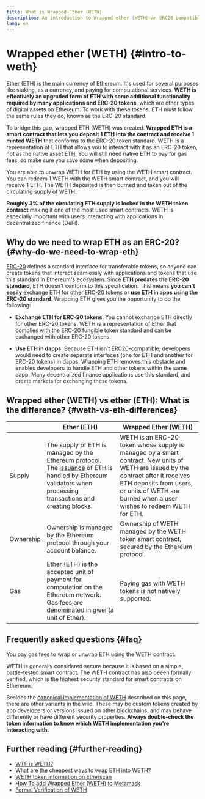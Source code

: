 ```yaml
---
title: What is Wrapped Ether (WETH)
description: An introduction to Wrapped ether (WETH)—an ERC20-compatible wrapper for ether (ETH). 
lang: en
---
```


# Wrapped ether (WETH) {#intro-to-weth}

Ether (ETH) is the main currency of Ethereum. It's used for several purposes like staking, as a currency, and paying for computational services. **WETH is effectively an upgraded form of ETH with some additional functionality required by many applications and <GlossaryTooltip termKey="erc-20">ERC-20 tokens</GlossaryTooltips>**, which are other types of digital assets on Ethereum. To work with these tokens, ETH must follow the same rules they do, known as the ERC-20 standard.

To bridge this gap, wrapped ETH (WETH) was created. **Wrapped ETH is a smart contract that lets you deposit 1 ETH into the contract and receive 1 minted WETH** that conforms to the ERC-20 token standard. WETH is a representation of ETH that allows you to interact with it as an ERC-20 token, not as the native asset ETH. You will still need native ETH to pay for gas fees, so make sure you save some when depositing. 

You are able to unwrap WETH for ETH by using the WETH smart contract. You can redeem 1 WETH with the WETH smart contract, and you will receive 1 ETH. The WETH deposited is then burned and taken out of the circulating supply of WETH.

**Roughly 3% of the circulating ETH supply is locked in the WETH token contract** making it one of the most used <GlossaryTooltip termKey="smart-contract">smart contracts</GlossaryTooltip>. WETH is especially important with users interacting with applications in decentralized finance (DeFi).

## Why do we need to wrap ETH as an ERC-20? {#why-do-we-need-to-wrap-eth} 

[ERC-20](/developers/docs/standards/tokens/erc-20/) defines a standard interface for transferable tokens, so anyone can create tokens that interact seamlessly with applications and tokens that use this standard in Ethereum's ecosystem. Since **ETH predates the ERC-20 standard**, ETH doesn't conform to this specification. This means **you can't easily** exchange ETH for other ERC-20 tokens or **use ETH in apps using the ERC-20 standard**. Wrapping ETH gives you the opportunity to do the following:

- **Exchange ETH for ERC-20 tokens**: You cannot exchange ETH directly for other ERC-20 tokens. WETH is a representation of Ether that complies with the ERC-20 fungible token standard and can be exchanged with other ERC-20 tokens. 

- **Use ETH in dapps**: Because ETH isn’t ERC20-compatible, developers would need to create separate interfaces (one for ETH and another for ERC-20 tokens) in dapps. Wrapping ETH removes this obstacle and enables developers to handle ETH and other tokens within the same dapp. Many decentralized finance applications use this standard, and create markets for exchanging these tokens.

## Wrapped ether (WETH) vs ether (ETH): What is the difference? {#weth-vs-eth-differences}


|            | **Ether (ETH)**                                                                                                                                                                                                                 | **Wrapped Ether (WETH)**                                                                                                                                                                                                                                                                                    |
|------------|-----------------------------------------------------------------------------------------------------------------------------------------------------------------------------------------------------------------------------|---------------------------------------------------------------------------------------------------------------------------------------------------------------------------------------------------------------------------------------------------------------------------------------------------------|
| Supply     | The supply of ETH is managed by the Ethereum protocol. The [issuance](/roadmap/merge/issuance) of ETH is handled by Ethereum validators when processing transactions and creating blocks.                           | WETH is an ERC-20 token whose supply is managed by a smart contract. New units of WETH are issued by the contract after it receives ETH deposits from users, or units of WETH are burned when a user wishes to redeem WETH for ETH.                                                                                                                                        |
| Ownership  | Ownership is managed by the Ethereum protocol through your account balance.  | Ownership of WETH managed by the WETH token smart contract, secured by the Ethereum protocol.                                                                                                                                         |
| Gas        | Ether (ETH) is the accepted unit of payment for computation on the Ethereum network. Gas fees are denominated in gwei (a unit of Ether).                                                                                    | Paying gas with WETH tokens is not natively supported.                                                                                                                                                                                              |

## Frequently asked questions {#faq}
 
<ExpandableCard title="Do you pay to wrap/unwrap ETH?" eventCategory="/wrapped-ether" eventName="clicked Do you pay to wrap/unwrap ETH?">

You pay gas fees to wrap or unwrap ETH using the WETH contract.

</ExpandableCard>

<ExpandableCard title="Is WETH safe?" eventCategory="/wrapped-ether" eventName="clicked Is WETH safe?">

WETH is generally considered secure because it is based on a simple, battle-tested smart contract. The WETH contract has also beeen formally verified, which is the highest security standard for smart contracts on Ethereum.

</ExpandableCard>

<ExpandableCard title="Why am I seeing different WETH tokens?" eventCategory="/wrapped-ether" eventName="clicked Why am I seeing different WETH tokens?">

Besides the [canonical implementation of WETH](https://blog.0xproject.com/canonical-weth-a9aa7d0279dd) described on this page, there are other variants in the wild. These may be custom tokens created by app developers or versions issued on other blockchains, and may behave differently or have different security properties. **Always double-check the token information to know which WETH implementation you're interacting with.**

</ExpandableCard>

## Further reading {#further-reading}

- [WTF is WETH?](https://weth.io/)
- [What are the cheapest ways to wrap ETH into WETH?](https://medium.com/@therugpush/cheapest-way-to-wrap-eth-into-weth-446cf1ddccf7) 
- [WETH token information on Etherscan](https://etherscan.io/token/0xc02aaa39b223fe8d0a0e5c4f27ead9083c756cc2)
- [How To add Wrapped Ether (WETH) to Metamask](https://isitcrypto.com/add-weth-to-metamask/)
- [Formal Verification of WETH](https://zellic.io/blog/formal-verification-weth)
